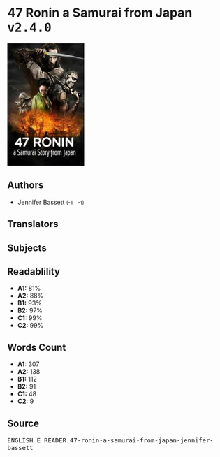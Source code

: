 # 47 Ronin a Samurai from Japan <kbd>v2.4.0</kbd>

![](./cover.medium.jpg "")

## Authors


 - Jennifer Bassett <small>(-1 - -1)</small>

## Translators



## Subjects



## Readablility


 - **A1:** 81%
 - **A2:** 88%
 - **B1:** 93%
 - **B2:** 97%
 - **C1:** 99%
 - **C2:** 99%

## Words Count


 - **A1:** 307
 - **A2:** 138
 - **B1:** 112
 - **B2:** 91
 - **C1:** 48
 - **C2:** 9

## Source


<kbd>ENGLISH_E_READER:47-ronin-a-samurai-from-japan-jennifer-bassett</kbd>
